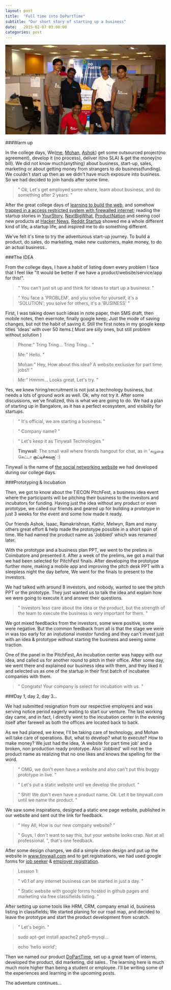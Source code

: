 ```yaml
---
layout: post
title:  "Full time into DoPartTime"
subtitle: "Our short story of starting up a business"
date:   2015-02-07 03:00:00
categories: post
---
```


<img src="/images/post/doparttime-team2.jpg">

###Warm up

In the college days, We(<a href="https://twitter.com/ArnDvd" target='_blank'>me</a>, <a href="https://twitter.com/smartmohi/" target='_blank'>Mohan</a>, <a href="https://twitter.com/ashkrj" target='_blank'>Ashok</a>) get some outsourced project(no agreement), develop it (no process), deliver it(no SLA) &amp; get the money(no bill). We did not know much(anything) about business, start-up, sales, marketing or about getting money from strangers to do business(funding). We couldn't start up then as we didn't have much exposure into business. So we had decided to join hands after some time.

> " Ok, Let's get employed some where, learn about business, and do something after 2 years. "

After the great college days of <a href='http://blog.arundavid.com/hello-world' target='_blank'>learning to build the web</a>, and somehow <a href='http://blog.arundavid.com/behind-the-firewall-lines' target='_blank'>trapped in a access restricted system with firewalled internet</a>; reading the startup stories in <a href='http://yourstory.com/' target='_blank'>YourStory</a>, <a href='http://www.nextbigwhat.com/' target='_blank'>NextBigWhat</a>, <a href="http://pn.ispirt.in/" target='_blank'>ProductNation</a> and seeing cool new products at <a href="https://news.ycombinator.com/" target='_blank'>Hacker News</a>, <a href="http://www.reddit.com/r/startups" target='_blank'>Reddit Startup</a> showed me a whole different kind of life, a startup life, and inspired me to do something different.

We've felt it's time to try the adventurous start-up journey. To build a product, do sales, do marketing, make new customers, make money, to do an actual business..

###The IDEA

From the college days, I have a habit of listing down every problem I face that I feel like "It would be better if we have a product/website/service/app for this!".

> " You can't just sit up and think for ideas to start up a business. "

> " You face a 'PROBLEM', and you solve for yourself, it's a 'SOLUTION'; you solve for others, it's a 'BUSINESS' "

First, I was taking down such ideas in note paper, then SMS draft, then mobile notes, then evernote, finally google keep; Just the mode of saving changes, but not the habit of saving it. Still the first notes in my google keep titles 'Ideas' with over 50 items.( Most are silly ones, but still problem without solution )

> Phone:" Tring Tring... Tring Tring... "

> Me:" Hello. "

> Mohan:" Hey, How about this idea? A website exclusive for part time jobs!! "

> Me:" Hmmm... Looks great, Let's try. "

Yes, we knew hiring/recruitment is not just a technology business, but needs a lots of ground work as well. Ok, why not try it. After some discussions, we've finalized, this is what we are going to do. We had a plan of starting up in Bangalore, as it has a perfect ecosystem, and visibility for startups.

> " It's official, we are starting a business. "

> " Company name? "

> " Let's keep it as Tinywall Technologies "

> <b>Tinywall</b>: The small wall where friends hangout for chat, as in 'கழுதை கெட்டா <b>குட்டிச்சுவரு</b>' :)

Tinywall is the name of <a href="https://github.com/tinywall/social" target='_blank'>the social networking website</a> we had developed during our college days.


###Prototyping &amp; Incubation

Then, we got to know about the TiECON PitchFest, a business idea event where the participants will be pitching their business to the investors and incubators for funding.
Having just the idea without any product or even prototype, we called our friends and geared up for building a prototype in just 3 weeks for the event and some how made it ready. 

Our friends Ashok, Isaac, Ramakrishnan, Kathir, Melwyn, Ram and many others great effort &amp; help made the prototype possible in a short span of time. We had named the product name as 'Jobbied' which was renamed later.

With the prototype and a business plan PPT, we went to the prelims in Coimbatore and presented it. After a week of the prelims, we got a mail that we had been selected for PitchFest finals. After developing the prototype further more, making a mobile app and improving the pitch desk PPT with a sleepless night the day before, We went for the finals to present to the investors. 

We had talked with around 8 investors, and nobody, wanted to see the pitch PPT or the prototype. They just wanted us to talk the idea and explain how we were going to execute it and answer their questions. 

> " Investors less care about the idea or the product, but the strength of the team to execute the business is very important for them. "

We got mixed feedbacks from the investors, some were positive, some were negative. But the common feedback from all is that the stage we were in was too early for an instutional investor funding and they can't invest just with an idea &amp; prototype without starting the business and seeing some traction.

One of the panel in the PitchFest, An incubation center was happy with our idea, and called us for another round to pitch in their office. After some day, we went there and explained our business idea with them, and they liked it and selected us as one of the startup in their first batch of incubatee companies with them.

> " Congrats! Your company is select for incubation with us. "

###Day 1, day 2, day 3...

We had submitted resignation from our respective employers and was serving notice period eagerly waiting to start our venture. The last working day came, and in fact, I directly went to the incubation center in the evening itself after farewell as both the offices are located back to back.

As we had planed, we knew, I'll be taking care of technology, and Mohan will take care of operations. But, what to develop? what to execute? How to make money? We just had the idea, 'A website for part time job' and a broken, non production ready prototype. Also 'Jobbied' will not be the product name as realizing that no one likes and knows the spelling for the word.

> " OMG, we don't even have a website and also can't put this buggy prototype in live. "

> " Let's put a static website until we develop the product. "

> " Shit! We don't even have a product name. Ok. Let it be tinywall.com until we name the product. "

We saw some inspirations, designed a static one page website, published in our website and sent out the link for feedback.

> " Hey All, How is our new company website? "

> " Guys, I don't want to say this, but your website looks crap. Not at all professional. ", that's one feedback.

After some design changes, we did a simple clean design and put up the website in <a href="http://www.tinywall.com/" target='_blank'>www.tinywall.com</a> and to get registrations, we had used google forms for <a href="https://docs.google.com/forms/d/1G31dBWQDz8XeLffQFoxRLn32UUU-YNonHYcrjKCVWgQ/viewform?embedded=true" target='_blank'>job seeker</a> &amp; <a href="https://docs.google.com/forms/d/15VxFJwDHAlvvxEQG36Th11WCeW7T74ezNOP2kPfCb3k/viewform?embedded=true" target='_blank'>employer registration</a>.

> Lession 1: 

> " v0.1 of any internet business can be started in just a day. "

> " Static website with google forms hosted in github pages and marketing via free classifields listing. "

After setting up some tools like HRM, CRM, company email id, business listing in classifields; We started planing for our road map, and decided to leave the prototype and start the product development from scratch.

> " Let's begin. "

> sudo apt-get install apache2 php5-mysql...

> echo 'hello world';


Then we named our product <a href="http://www.doparttime.com" target='_blank'>DoPartTime</a>, set up a great team of interns, developed the product, did marketing, did sales.. The learning here is much much more higher than being a student or employee. I'll be writing some of the experiences and learning in the upcoming posts.

The adventure continues... 


